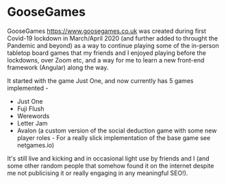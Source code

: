 # GooseGames

GooseGames https://www.goosegames.co.uk was created during first Covid-19 lockdown in March/April 2020 (and further added to throught the Pandemic and beyond) as a way to continue playing some of the in-person tabletop board games that my friends and I enjoyed playing before the lockdowns, over Zoom etc, and a way for me to learn a new front-end framework (Angular) along the way.

It started with the game Just One, and now currently has 5 games implemented - 
 - Just One
 - Fuji Flush
 - Werewords
 - Letter Jam
 - Avalon (a custom version of the social deduction game with some new player roles - For a really slick implementation of the base game see netgames.io)
 
It's still live and kicking and in occasional light use by friends and I (and some other random people that somehow found it on the internet despite me not publicising it or really engaging in any meaningful SEO!).
